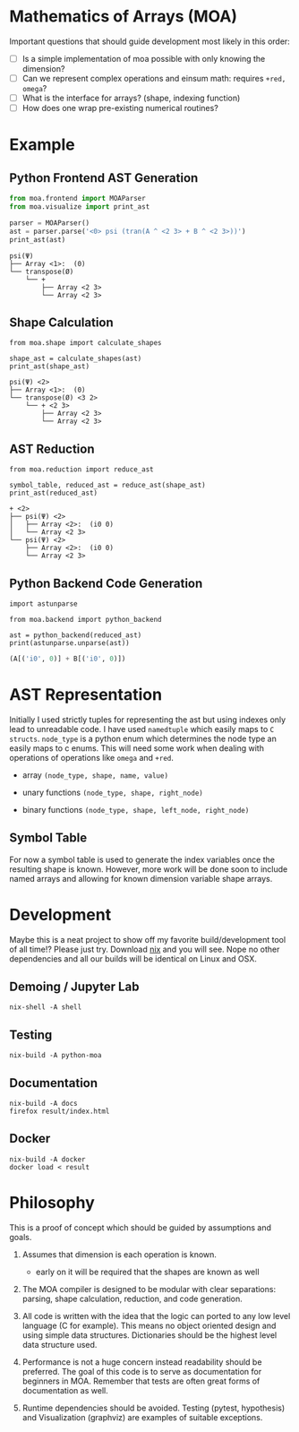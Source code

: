 # Mathematics of Arrays (MOA)

Important questions that should guide development most likely in this order:

 - [ ] Is a simple implementation of moa possible with only knowing the dimension?
 - [ ] Can we represent complex operations and einsum math: requires `+red, omega`?
 - [ ] What is the interface for arrays? (shape, indexing function)
 - [ ] How does one wrap pre-existing numerical routines?

# Example

## Python Frontend AST Generation

```python
from moa.frontend import MOAParser
from moa.visualize import print_ast

parser = MOAParser()
ast = parser.parse('<0> psi (tran(A ^ <2 3> + B ^ <2 3>))')
print_ast(ast)
```

```
psi(Ψ)
├── Array <1>:  (0)
└── transpose(Ø)
    └── +
        ├── Array <2 3>
        └── Array <2 3>
```

## Shape Calculation

```
from moa.shape import calculate_shapes

shape_ast = calculate_shapes(ast)
print_ast(shape_ast)
```

```
psi(Ψ) <2>
├── Array <1>:  (0)
└── transpose(Ø) <3 2>
    └── + <2 3>
        ├── Array <2 3>
        └── Array <2 3>
```

## AST Reduction

```
from moa.reduction import reduce_ast

symbol_table, reduced_ast = reduce_ast(shape_ast)
print_ast(reduced_ast)
```

```
+ <2>
├── psi(Ψ) <2>
│   ├── Array <2>:  (i0 0)
│   └── Array <2 3>
└── psi(Ψ) <2>
    ├── Array <2>:  (i0 0)
    └── Array <2 3>
```

## Python Backend Code Generation

```
import astunparse

from moa.backend import python_backend

ast = python_backend(reduced_ast)
print(astunparse.unparse(ast))
```

```python
(A[('i0', 0)] + B[('i0', 0)])
```

# AST Representation

Initially I used strictly tuples for representing the ast but using
indexes only lead to unreadable code. I have used `namedtuple` which
easily maps to `C structs`. `node_type` is a python enum which
determines the node type an easily maps to c enums. This will need
some work when dealing with operations of operations like `omega` and
`+red`.

 - array `(node_type, shape, name, value)`

 - unary functions `(node_type, shape, right_node)`

 - binary functions `(node_type, shape, left_node, right_node)`

## Symbol Table

For now a symbol table is used to generate the index variables once
the resulting shape is known. However, more work will be done soon to
include named arrays and allowing for known dimension variable shape
arrays.

# Development

Maybe this is a neat project to show off my favorite build/development
tool of all time!? Please just try. Download
[nix](https://nixos.org/nix/download.html) and you will see. Nope no
other dependencies and all our builds will be identical on Linux and
OSX.

## Demoing / Jupyter Lab

```
nix-shell -A shell
```

## Testing

```
nix-build -A python-moa
```

## Documentation

```
nix-build -A docs
firefox result/index.html
```

## Docker

```
nix-build -A docker
docker load < result
```

# Philosophy

This is a proof of concept which should be guided by assumptions and
goals.

1. Assumes that dimension is each operation is known. 
   - early on it will be required that the shapes are known as well

2. The MOA compiler is designed to be modular with clear separations:
   parsing, shape calculation, reduction, and code generation.

3. All code is written with the idea that the logic can ported to any
   low level language (C for example). This means no object oriented
   design and using simple data structures. Dictionaries should be the
   highest level data structure used.

4. Performance is not a huge concern instead readability should be
   preferred. The goal of this code is to serve as documentation for
   beginners in MOA. Remember that tests are often great forms of
   documentation as well.

5. Runtime dependencies should be avoided. Testing (pytest, hypothesis)
   and Visualization (graphviz) are examples of suitable exceptions.
